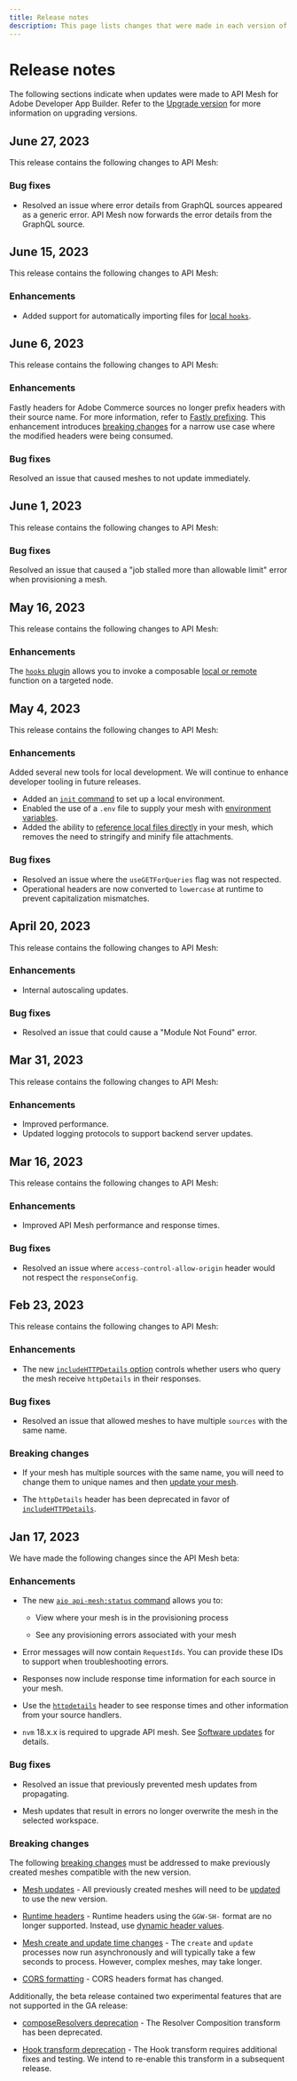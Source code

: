 ```yaml
---
title: Release notes
description: This page lists changes that were made in each version of API Mesh for Adobe Developer App Builder.
---
```


# Release notes

The following sections indicate when updates were made to API Mesh for Adobe Developer App Builder. Refer to the [Upgrade version](upgrade.md) for more information on upgrading versions.

## June 27, 2023

This release contains the following changes to API Mesh:

### Bug fixes

- Resolved an issue where error details from GraphQL sources appeared as a generic error. API Mesh now forwards the error details from the GraphQL source.

## June 15, 2023

This release contains the following changes to API Mesh:

### Enhancements

- Added support for automatically importing files for [local `hooks`](./hooks.md#local-composers).

## June 6, 2023

This release contains the following changes to API Mesh:

### Enhancements

Fastly headers for Adobe Commerce sources no longer prefix headers with their source name. For more information, refer to [Fastly prefixing](./headers.md#fastly-prefixing). This enhancement introduces [breaking changes](./upgrade.md#upgrading-to-the-june-1-2023-release) for a narrow use case where the modified headers were being consumed.

### Bug fixes

Resolved an issue that caused meshes to not update immediately.

## June 1, 2023

This release contains the following changes to API Mesh:

### Bug fixes

Resolved an issue that caused a "job stalled more than allowable limit" error when provisioning a mesh.

## May 16, 2023

This release contains the following changes to API Mesh:

### Enhancements

The [`hooks` plugin](./hooks.md) allows you to invoke a composable [local or remote](./hooks.md#local-vs-remote-functions) function on a targeted node.

## May 4, 2023

This release contains the following changes to API Mesh:

### Enhancements

Added several new tools for local development. We will continue to enhance developer tooling in future releases.

- Added an [`init` command](./developer-tools.md#initiate-a-local-environment) to set up a local environment.
- Enabled the use of a `.env` file to supply your mesh with [environment variables](./developer-tools.md#environment-variables).
- Added the ability to [reference local files directly](./developer-tools.md#reference-files-directly) in your mesh, which removes the need to stringify and minify file attachments.

### Bug fixes

- Resolved an issue where the `useGETForQueries` flag was not respected.
- Operational headers are now converted to `lowercase` at runtime to prevent capitalization mismatches.

## April 20, 2023

This release contains the following changes to API Mesh:

### Enhancements

- Internal autoscaling updates.

### Bug fixes

- Resolved an issue that could cause a "Module Not Found" error.

## Mar 31, 2023

This release contains the following changes to API Mesh:

### Enhancements

- Improved performance.
- Updated logging protocols to support backend server updates.

## Mar 16, 2023

This release contains the following changes to API Mesh:

### Enhancements

- Improved API Mesh performance and response times.

### Bug fixes

- Resolved an issue where `access-control-allow-origin` header would not respect the `responseConfig`.

## Feb 23, 2023

This release contains the following changes to API Mesh:

### Enhancements

- The new [`includeHTTPDetails` option](work-with-mesh.md#include-httpdetails-in-query-responses) controls whether users who query the mesh receive `httpDetails` in their responses.

### Bug fixes

- Resolved an issue that allowed meshes to have multiple `sources` with the same name.

### Breaking changes

- If your mesh has multiple sources with the same name, you will need to change them to unique names and then [update your mesh](create-mesh.md#update-an-existing-mesh).

- The `httpDetails` header has been deprecated in favor of [`includeHTTPDetails`](work-with-mesh.md#include-httpdetails-in-query-responses).

## Jan 17, 2023

We have made the following changes since the API Mesh beta:

### Enhancements

- The new [`aio api-mesh:status` command](command-reference.md#aio-api-meshstatus) allows you to:

  - View where your mesh is in the provisioning process

  - See any provisioning errors associated with your mesh

- Error messages will now contain `RequestIds`. You can provide these IDs to support when troubleshooting errors.

- Responses now include response time information for each source in your mesh.

- Use the [`httpdetails`](headers.md#retrieving-handler-details) header to see response times and other information from your source handlers.

- `nvm` 18.x.x is required to upgrade API mesh. See [Software updates](upgrade.md#software-updates) for details.

### Bug fixes

- Resolved an issue that previously prevented mesh updates from propagating.

- Mesh updates that result in errors no longer overwrite the mesh in the selected workspace.

### Breaking changes

The following [breaking changes](upgrade.md) must be addressed to make previously created meshes compatible with the new version.

- [Mesh updates](upgrade.md#update-existing-meshes) - All previously created meshes will need to be [updated](upgrade.md#update-existing-meshes) to use the new version.

- [Runtime headers](upgrade.md#runtime-headers) - Runtime headers using the `GGW-SH-` format are no longer supported. Instead, use [dynamic header values](../reference/handlers/openapi.md#headers-from-context).

- [Mesh create and update time changes](upgrade.md#mesh-create-and-update-time) - The `create` and `update` processes now run asynchronously and will typically take a few seconds to process. However, complex meshes, may take longer.

- [CORS formatting](upgrade.md#cors-formatting-change) - CORS headers format has changed.

Additionally, the beta release contained two experimental features that are not supported in the GA release:

- [composeResolvers deprecation](upgrade.md#resolver-composition-transform-deprecated) - The Resolver Composition transform has been deprecated.

- [Hook transform deprecation](upgrade.md#hooks-transform-temporarily-disabled) - The Hook transform requires additional fixes and testing. We intend to re-enable this transform in a subsequent release.
